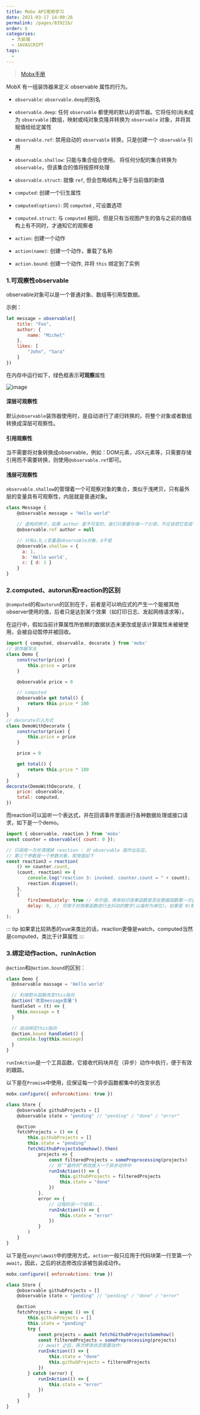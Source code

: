 ```yaml
---
title: Mobx API使用学习
date: 2021-03-17 14:00:26
permalink: /pages/83921b/
order: 6
categories:
  - 大前端
  - JAVASCRIPT
tags:
  - 
---
```


> [Mobx手册](https://cn.mobx.js.org/)

MobX 有一组装饰器来定义 observable 属性的行为。

* `observable`: `observable.deep`的别名
* `observable.deep`: 任何 `observable` 都使用的默认的调节器。它将任何(尚未成为 `observable` )数组，映射或纯对象克隆并转换为 `observable` 对象，并将其赋值给给定属性
* `observable.ref`: 禁用自动的 `observable` 转换，只是创建一个 `observable` 引用
* `observable.shallow`: 只能与集合组合使用。 将任何分配的集合转换为 `observable`，但该集合的值将按原样处理
* `observable.struct`: 就像 `ref`, 但会忽略结构上等于当前值的新值
  
* `computed`: 创建一个衍生属性
* `computed(options)`: 同 `computed` , 可设置选项
* `computed.struct`: 与 `computed` 相同，但是只有当视图产生的值与之前的值结构上有不同时，才通知它的观察者
  
* `action`: 创建一个动作
* `action(name)`: 创建一个动作，重载了名称
* `action.bound`: 创建一个动作, 并将 `this` 绑定到了实例

### 1.可观察性observable

observable对象可以是一个普通对象、数组等引用型数据。

示例：

```js
let message = observable({
    title: "Foo",
    author: {
        name: "Michel"
    },
    likes: [
        "John", "Sara"
    ]
})
```

在内存中运行如下，绿色框表示**可观察**属性

![image](https://cn.mobx.js.org/images/observed-refs.png)

#### 深层可观察性

默认`@observable`装饰器使用时，是自动进行了递归转换的，将整个对象或者数组转换成深层可观察性。

#### 引用观察性

当不需要将对象转换成observable，例如：DOM元素，JSX元素等，只需要存储引用而不需要转换，则使用`@observable.ref`即可。

#### 浅层可观察性

`observable.shallow`的管理着一个可观察对象的集合，类似于浅拷贝，只有最外层的变量具有可观察性，内层就是普通对象。

```js
class Message {
    @observable message = "Hello world"

    // 虚构的例子，如果 author 是不可变的，我们只需要存储一个引用，不应该把它变成一个可变的 observable 对象
    @observable.ref author = null

    // 只有a,b,c变量是observable对象，d不是
    @observable.shallow = {
      a: 1,
      b: 'Hello world',
      c: { d: 1 }
    }
}
```

### 2.computed、autorun和reaction的区别

`@computed`的和`autorun`的区别在于，前者是可以响应式的产生一个能被其他observer使用的值，后者只是达到某个效果（如打印日志、发起网络请求等）。

在运行中，假如当前计算属性所依赖的数据状态未更改或是该计算属性未被被使用，会被自动暂停并被回收。

```js
import { computed, observable, decorate } from 'mobx'
// 装饰器写法
class Demo {
    constructor(price) {
        this.price = price
    }

    @observable price = 0

    // computed
    @observable get total() {
        return this.price * 100
    }
}
// decorate引入方式
class DemoWithDecorate {
    constructor(price) {
        this.price = price
    }

    price = 0

    get total() {
        return this.price * 100
    }
}
decorate(DemoWithDecorate, {
    price: observable,
    total: computed,
})
```

而reaction可以监听一个表达式，并在回调事件里面进行各种数据处理或接口请求，如下是一个demo。

```js
import { observable, reaction } from 'mobx'
const counter = observable({ count: 0 });

// 只调用一次并清理掉 reaction : 对 observable 值作出反应。
// 第三个参数是一个参数对象，常用值如下
const reaction3 = reaction(
    () => counter.count,
    (count, reaction) => {
        console.log("reaction 3: invoked. counter.count = " + count);
        reaction.dispose();
    },
    {
        fireImmediately: true // 布尔值，用来标识效果函数是否在数据函数第一次运行后立即触发。默认值是 false
        delay: 0, // 可用于对效果函数进行去抖动的数字(以毫秒为单位)。如果是 0(默认值) 的话，那么不会进行去抖
    }
);
```

::: tip
如果拿比较熟悉的vue来类比的话，reaction更像是watch，computed当然是computed，类比于计算属性
:::

### 3.绑定动作action、runInAction

`@action`和`@action.bound`的区别：

```js
class Demo {
  @observable massage = 'Hello world'

  // 利用箭头函数改变this指向
  @action('改变message变量')
  handleSet = (t) => {
    this.massage = t
  }

  // 自动绑定this指向
  @action.bound handleGet() {
    console.log(this.massage)
  }
}
```

`runInAction`是一个工具函数，它接收代码块并在（异步）动作中执行，便于有效的跟踪。

以下是在`Promise`中使用，应保证每一个异步函数都集中的改变状态

```js
mobx.configure({ enforceActions: true })

class Store {
    @observable githubProjects = []
    @observable state = "pending" // "pending" / "done" / "error"

    @action
    fetchProjects = () => {
        this.githubProjects = []
        this.state = "pending"
        fetchGithubProjectsSomehow().then(
            projects => {
                const filteredProjects = somePreprocessing(projects)
                // 将‘“最终的”修改放入一个异步动作中
                runInAction(() => {
                    this.githubProjects = filteredProjects
                    this.state = "done"
                })
            },
            error => {
                // 过程的另一个结局:...
                runInAction(() => {
                    this.state = "error"
                })
            }
        )
    }
}
```

以下是在`async\await`中的使用方式，`action`一般只应用于代码块第一行至第一个`await`，因此，之后的状态修改应该被包装成动作。

```js
mobx.configure({ enforceActions: true })

class Store {
    @observable githubProjects = []
    @observable state = "pending" // "pending" / "done" / "error"

    @action
    fetchProjects = async () => {
        this.githubProjects = []
        this.state = "pending"
        try {
            const projects = await fetchGithubProjectsSomehow()
            const filteredProjects = somePreprocessing(projects)
            // await 之后，再次修改状态需要动作:
            runInAction(() => {
                this.state = "done"
                this.githubProjects = filteredProjects
            })
        } catch (error) {
            runInAction(() => {
                this.state = "error"
            })
        }
    }
}
```
